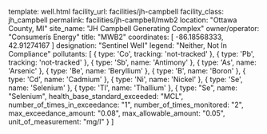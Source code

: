 template: well.html
facility_url: facilities/jh-campbell
facility_class: jh_campbell
permalink: facilities/jh-campbell/mwb2
location: "Ottawa County, MI"
site_name: "JH Campbell Generating Complex"
owner/operator: "Consumerís Energy"
title: "MWB2"
coordinates: [
  -86.18568333,
  42.91274167
]
designation: "Sentinel Well"
legend: "Neither, Not In Compliance"
pollutants: [
  { 
    type: 'Co',
    tracking: 'not-tracked'
  },
  {
    type: 'Pb',
    tracking: 'not-tracked'
  },
  {
    type: 'Sb',
    name: 'Antimony'
  },
  {
    type: 'As',
    name: 'Arsenic'
  },
  {
    type: 'Be',
    name: 'Beryllium'
  },
  {
    type: 'B',
    name: 'Boron'
  },
  {
    type: 'Cd',
    name: 'Cadmium'
  },
  {
    type: 'Ni',
    name: 'Nickel'
  },
  {
    type: 'Se',
    name: 'Selenium'
  },
  {
    type: 'Tl',
    name: 'Thallium'
  },
  {  type: "Se",
  name: "Selenium",
  health_base_standard_exceeded: "MCL",
  number_of_times_in_exceedance: "1",
  number_of_times_monitored: "2",
  max_exceedance_amount: "0.08",
  max_allowable_amount: "0.05",
  unit_of_measurement: "mg/l"
  }
]
